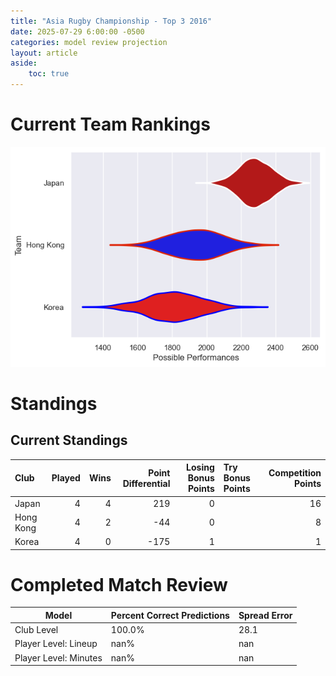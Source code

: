 ```yaml
---  
title: "Asia Rugby Championship - Top 3 2016"  
date: 2025-07-29 6:00:00 -0500  
categories: model review projection  
layout: article  
aside:  
    toc: true  
---
```

# Current Team Rankings


![Club Rankings](plots/rankings_Asia_Rugby_Championship_-_Top_3_2016.png)
# Standings

## Current Standings


| Club      |   Played |   Wins |   Point Differential |   Losing Bonus Points | Try Bonus Points   |   Competition Points |
|:----------|---------:|-------:|---------------------:|----------------------:|:-------------------|---------------------:|
| Japan     |        4 |      4 |                  219 |                     0 |                    |                   16 |
| Hong Kong |        4 |      2 |                  -44 |                     0 |                    |                    8 |
| Korea     |        4 |      0 |                 -175 |                     1 |                    |                    1 |



# Completed Match Review


| Model | Percent Correct Predictions | Spread Error |
| ------ | ------ | ------ |
| Club Level | 100.0% | 28.1 |
| Player Level: Lineup | nan% | nan |
| Player Level: Minutes | nan% | nan |

